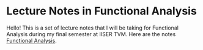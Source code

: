 # Lecture Notes in Functional Analysis

Hello! This is a set of lecture notes that I will be taking for Functional Analysis during my final semester at IISER TVM.
Here are the notes [Functional Analysis](https://raw.githubusercontent.com/ashishKujur7/lectureNotes/main/FunctionalAnalysis/main.pdf).
